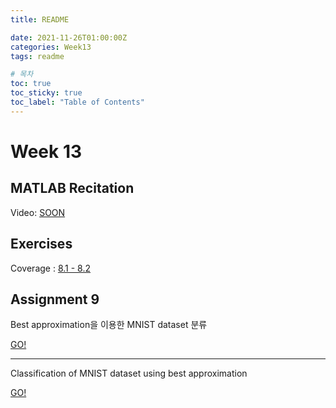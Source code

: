 ```yaml
---
title: README

date: 2021-11-26T01:00:00Z
categories: Week13
tags: readme

# 목차
toc: true  
toc_sticky: true
toc_label: "Table of Contents" 
---
```


# Week 13

## MATLAB Recitation

Video: [SOON](<>)

## Exercises

Coverage : [8.1 - 8.2]({{site.baseurl}}/week13/ex10)

## Assignment 9

Best approximation을 이용한 MNIST dataset 분류

[GO!]({{site.baseurl}}/week13/assign9)

---

Classification of MNIST dataset using best approximation

[GO!]({{site.baseurl}}/week13/assign9/#assignment-9)